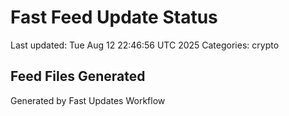 # Fast Feed Update Status
Last updated: Tue Aug 12 22:46:56 UTC 2025
Categories: crypto

## Feed Files Generated

Generated by Fast Updates Workflow
